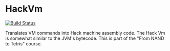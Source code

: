 # HackVm

[![Build Status](https://travis-ci.org/Fuffi/hack-vm.svg?branch=master)](https://travis-ci.org/Fuffi/hack-vm)

Translates VM commands into Hack machine assembly code. The Hack Vm is somewhat
similar to the JVM's bytecode. This is part of the "From NAND to Tetris" course.
